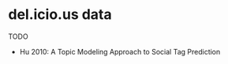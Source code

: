 del.icio.us data
===================




TODO

- Hu 2010: A Topic Modeling Approach to Social Tag Prediction 